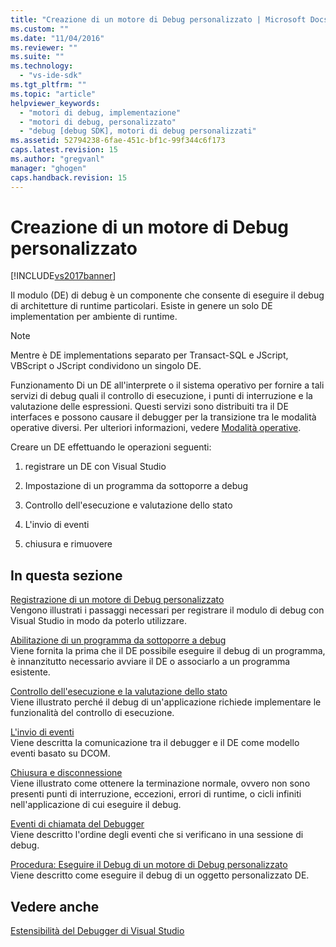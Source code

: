 ```yaml
---
title: "Creazione di un motore di Debug personalizzato | Microsoft Docs"
ms.custom: ""
ms.date: "11/04/2016"
ms.reviewer: ""
ms.suite: ""
ms.technology: 
  - "vs-ide-sdk"
ms.tgt_pltfrm: ""
ms.topic: "article"
helpviewer_keywords: 
  - "motori di debug, implementazione"
  - "motori di debug, personalizzato"
  - "debug [debug SDK], motori di debug personalizzati"
ms.assetid: 52794238-6fae-451c-bf1c-99f344c6f173
caps.latest.revision: 15
ms.author: "gregvanl"
manager: "ghogen"
caps.handback.revision: 15
---
```

# Creazione di un motore di Debug personalizzato
[!INCLUDE[vs2017banner](../../code-quality/includes/vs2017banner.md)]

Il modulo \(DE\) di debug è un componente che consente di eseguire il debug di architetture di runtime particolari.  Esiste in genere un solo DE implementation per ambiente di runtime.  
  
> [!NOTE]
>  Mentre è DE implementations separato per Transact\-SQL e JScript, VBScript o JScript condividono un singolo DE.  
  
 Funzionamento Di un DE all'interprete o il sistema operativo per fornire a tali servizi di debug quali il controllo di esecuzione, i punti di interruzione e la valutazione delle espressioni.  Questi servizi sono distribuiti tra il DE interfaces e possono causare il debugger per la transizione tra le modalità operative diversi.  Per ulteriori informazioni, vedere [Modalità operative](../../extensibility/debugger/operational-modes.md).  
  
 Creare un DE effettuando le operazioni seguenti:  
  
1.  registrare un DE con Visual Studio  
  
2.  Impostazione di un programma da sottoporre a debug  
  
3.  Controllo dell'esecuzione e valutazione dello stato  
  
4.  L'invio di eventi  
  
5.  chiusura e rimuovere  
  
## In questa sezione  
 [Registrazione di un motore di Debug personalizzato](../../extensibility/debugger/registering-a-custom-debug-engine.md)  
 Vengono illustrati i passaggi necessari per registrare il modulo di debug con Visual Studio in modo da poterlo utilizzare.  
  
 [Abilitazione di un programma da sottoporre a debug](../../extensibility/debugger/enabling-a-program-to-be-debugged.md)  
 Viene fornita la prima che il DE possibile eseguire il debug di un programma, è innanzitutto necessario avviare il DE o associarlo a un programma esistente.  
  
 [Controllo dell'esecuzione e la valutazione dello stato](../../extensibility/debugger/execution-control-and-state-evaluation.md)  
 Viene illustrato perché il debug di un'applicazione richiede implementare le funzionalità del controllo di esecuzione.  
  
 [L'invio di eventi](../../extensibility/debugger/sending-events.md)  
 Viene descritta la comunicazione tra il debugger e il DE come modello eventi basato su DCOM.  
  
 [Chiusura e disconnessione](../../extensibility/debugger/termination-and-detaching.md)  
 Viene illustrato come ottenere la terminazione normale, ovvero non sono presenti punti di interruzione, eccezioni, errori di runtime, o cicli infiniti nell'applicazione di cui eseguire il debug.  
  
 [Eventi di chiamata del Debugger](../../extensibility/debugger/calling-debugger-events.md)  
 Viene descritto l'ordine degli eventi che si verificano in una sessione di debug.  
  
 [Procedura: Eseguire il Debug di un motore di Debug personalizzato](../../extensibility/debugger/how-to-debug-a-custom-debug-engine.md)  
 Viene descritto come eseguire il debug di un oggetto personalizzato DE.  
  
## Vedere anche  
 [Estensibilità del Debugger di Visual Studio](../../extensibility/debugger/visual-studio-debugger-extensibility.md)